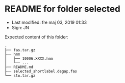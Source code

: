 # README for folder selected

- Last modified: fre maj 03, 2019  01:33
- Sign: JN

Expected content of this folder:

    .
    ├── fas.tar.gz
    ├── hmm
    │   ├── 10006.XXXX.hmm
    │   └── ...
    ├── README.md
    ├── selected_shortlabel.degap.fas
    └── sto.tar.gz

